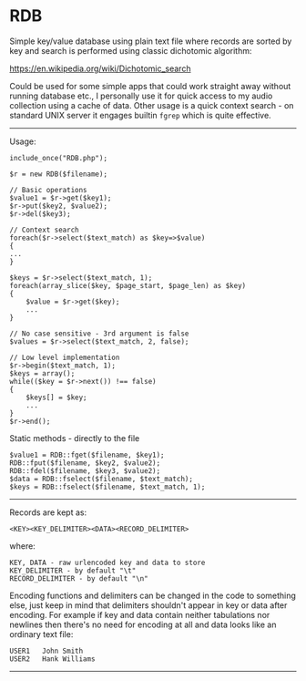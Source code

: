 # RDB
Simple key/value database using plain text file where records are sorted 
by key and search is performed using classic dichotomic algorithm:

https://en.wikipedia.org/wiki/Dichotomic_search 

Could be used for some simple apps that could work straight away 
without running database etc., I personally use it for quick access
to my audio collection using a cache of data. Other usage is a quick context
search - on standard UNIX server it engages builtin `fgrep` 
which is quite effective. 

-------------------------------------------------------------------
Usage:

    include_once("RDB.php");
    
    $r = new RDB($filename);
    
    // Basic operations
    $value1 = $r->get($key1);
    $r->put($key2, $value2);
    $r->del($key3);
    
    // Context search
    foreach($r->select($text_match) as $key=>$value)
    {
    ...
    }
    
    $keys = $r->select($text_match, 1);
    foreach(array_slice($key, $page_start, $page_len) as $key)
    {
        $value = $r->get($key);
        ...
    }
    
    // No case sensitive - 3rd argument is false
    $values = $r->select($text_match, 2, false); 
    
    // Low level implementation
    $r->begin($text_match, 1);
    $keys = array();
    while(($key = $r->next()) !== false)
    {
        $keys[] = $key;
        ...
    }
    $r->end();


Static methods - directly to the file

    $value1 = RDB::fget($filename, $key1);
    RDB::fput($filename, $key2, $value2);
    RDB::fdel($filename, $key3, $value2);
    $data = RDB::fselect($filename, $text_match);    
    $keys = RDB::fselect($filename, $text_match, 1);    
    
-------------------------------------------------------------------
Records are kept as:

`<KEY><KEY_DELIMITER><DATA><RECORD_DELIMITER>`

where:
    
    KEY, DATA - raw urlencoded key and data to store
    KEY_DELIMITER - by default "\t"
    RECORD_DELIMITER - by default "\n"
 
Encoding functions and delimiters can be changed in the code
to something else, just keep in mind that delimiters shouldn't appear in
key or data after encoding. For example if key and data contain neither 
tabulations nor newlines then there's no need for encoding at all 
and data looks like an ordinary text file:

    USER1   John Smith
    USER2   Hank Williams

-------------------------------------------------------------------

